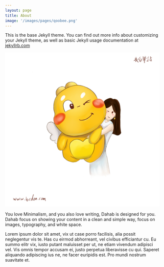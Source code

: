 ```yaml
---
layout: page
title: About
image: '/images/pages/qoobee.png'
---
```


This is the base Jekyll theme. You can find out more info about customizing your Jekyll theme, as well as basic Jekyll usage documentation at [jekyllrb.com](http://jekyllrb.com/)

![about](/images/pages/qoobee.png)

You love Minimalism, and you also love writing, Dahab is designed for you. Dahab focus on showing your content in a clean and simple way, focus on images, typography, and white space.

Lorem ipsum dolor sit amet, vix ut case porro facilisis, alia possit neglegentur vis te. Has cu eirmod abhorreant, vel civibus efficiantur cu. Eu summo elitr vix, iusto putant maluisset per ut, ne etiam vivendum adipisci vel. Vis omnis tempor accusam ei, justo perpetua liberavisse cu qui. Saperet aliquando adipiscing ius ne, ne facer euripidis est. Pro mundi nostrum suavitate et.